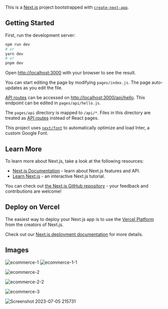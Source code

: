 This is a [Next.js](https://nextjs.org/) project bootstrapped with [`create-next-app`](https://github.com/vercel/next.js/tree/canary/packages/create-next-app).

## Getting Started

First, run the development server:

```bash
npm run dev
# or
yarn dev
# or
pnpm dev
```

Open [http://localhost:3000](http://localhost:3000) with your browser to see the result.

You can start editing the page by modifying `pages/index.js`. The page auto-updates as you edit the file.

[API routes](https://nextjs.org/docs/api-routes/introduction) can be accessed on [http://localhost:3000/api/hello](http://localhost:3000/api/hello). This endpoint can be edited in `pages/api/hello.js`.

The `pages/api` directory is mapped to `/api/*`. Files in this directory are treated as [API routes](https://nextjs.org/docs/api-routes/introduction) instead of React pages.

This project uses [`next/font`](https://nextjs.org/docs/basic-features/font-optimization) to automatically optimize and load Inter, a custom Google Font.

## Learn More

To learn more about Next.js, take a look at the following resources:

- [Next.js Documentation](https://nextjs.org/docs) - learn about Next.js features and API.
- [Learn Next.js](https://nextjs.org/learn) - an interactive Next.js tutorial.

You can check out [the Next.js GitHub repository](https://github.com/vercel/next.js/) - your feedback and contributions are welcome!

## Deploy on Vercel

The easiest way to deploy your Next.js app is to use the [Vercel Platform](https://vercel.com/new?utm_medium=default-template&filter=next.js&utm_source=create-next-app&utm_campaign=create-next-app-readme) from the creators of Next.js.

Check out our [Next.js deployment documentation](https://nextjs.org/docs/deployment) for more details.

## Images
![ecommerce-1](https://github.com/HusainBhattiwala/Ecommerce/assets/94444107/1a431e7b-356d-4026-8634-4d4242cfebca)
![ecommerce-1-1](https://github.com/HusainBhattiwala/Ecommerce/assets/94444107/46de968e-1652-4b80-b882-ea38e76e970e)


![ecommerce-2](https://github.com/HusainBhattiwala/Ecommerce/assets/94444107/f52ed0c8-7f6f-495d-a5c3-a3164d5dc3f3)


![ecommerce-2-2](https://github.com/HusainBhattiwala/Ecommerce/assets/94444107/18c0dfb6-d673-4cc3-930b-f18b5f7fe58f)

![ecommerce-3](https://github.com/HusainBhattiwala/Ecommerce/assets/94444107/4eec28ea-5d8b-4dd6-a726-9c07bbea66eb)

![Screenshot 2023-07-05 215731](https://github.com/HusainBhattiwala/Ecommerce/assets/94444107/e255afd7-0a58-4da4-ac47-fd8615b7b349)

